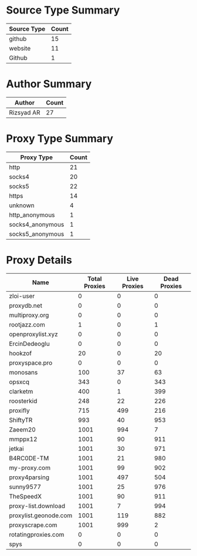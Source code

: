 # Source Type Summary

| Source Type | Count |
|-------------|-------|
| github | 15 |
| website | 11 |
| Github | 1 |


# Author Summary

| Author | Count |
|--------|-------|
| Rizsyad AR | 27 |


# Proxy Type Summary

| Proxy Type | Count |
|------------|-------|
| http | 21 |
| socks4 | 20 |
| socks5 | 22 |
| https | 14 |
| unknown | 4 |
| http_anonymous | 1 |
| socks4_anonymous | 1 |
| socks5_anonymous | 1 |


# Proxy Details

| Name | Total Proxies | Live Proxies | Dead Proxies |
|------|---------------|--------------|---------------|
| zloi-user | 0 | 0 | 0 |
| proxydb.net | 0 | 0 | 0 |
| multiproxy.org | 0 | 0 | 0 |
| rootjazz.com | 1 | 0 | 1 |
| openproxylist.xyz | 0 | 0 | 0 |
| ErcinDedeoglu | 0 | 0 | 0 |
| hookzof | 20 | 0 | 20 |
| proxyspace.pro | 0 | 0 | 0 |
| monosans | 100 | 37 | 63 |
| opsxcq | 343 | 0 | 343 |
| clarketm | 400 | 1 | 399 |
| roosterkid | 248 | 22 | 226 |
| proxifly | 715 | 499 | 216 |
| ShiftyTR | 993 | 40 | 953 |
| Zaeem20 | 1001 | 994 | 7 |
| mmppx12 | 1001 | 90 | 911 |
| jetkai | 1001 | 30 | 971 |
| B4RC0DE-TM | 1001 | 21 | 980 |
| my-proxy.com | 1001 | 99 | 902 |
| proxy4parsing | 1001 | 497 | 504 |
| sunny9577 | 1001 | 25 | 976 |
| TheSpeedX | 1001 | 90 | 911 |
| proxy-list.download | 1001 | 7 | 994 |
| proxylist.geonode.com | 1001 | 119 | 882 |
| proxyscrape.com | 1001 | 999 | 2 |
| rotatingproxies.com | 0 | 0 | 0 |
| spys | 0 | 0 | 0 |

